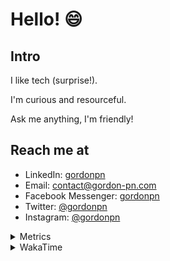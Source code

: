 # Hello! 😄

## Intro

I like tech (surprise!).

I'm curious and resourceful.

Ask me anything, I'm friendly!

## Reach me at

- LinkedIn: [gordonpn](https://www.linkedin.com/in/gordonpn/)
- Email: [contact@gordon-pn.com](mailto:contact@gordon-pn.com)
- Facebook Messenger: [gordonpn](https://www.messenger.com/t/Gordonpn)
- Twitter: [@gordonpn](https://twitter.com/Gordonpn)
- Instagram: [@gordonpn](https://www.instagram.com/gordonpn/)

<details>
  <summary>Metrics</summary>

  <img align="center" src="https://github.com/gordonpn/gordonpn/blob/master/github-metrics.svg" alt="GitHub Metrics">

</details>

<details>
  <summary>WakaTime</summary>

  <!--START_SECTION:waka-->
📊 **This Week I Spent My Time On** 

```text
💬 Programming Languages: 
Java                     22 hrs 32 mins      ███████████████████████░░   90.85 % 
XML                      47 mins             █░░░░░░░░░░░░░░░░░░░░░░░░   03.22 % 
Makefile                 29 mins             ░░░░░░░░░░░░░░░░░░░░░░░░░   01.99 % 
Text                     13 mins             ░░░░░░░░░░░░░░░░░░░░░░░░░   00.88 % 
Other                    12 mins             ░░░░░░░░░░░░░░░░░░░░░░░░░   00.82 % 

🔥 Editors: 
Intellijidea             24 hrs 36 mins      █████████████████████████   99.18 % 
VS Code                  12 mins             ░░░░░░░░░░░░░░░░░░░░░░░░░   00.82 % 
```


 Last Updated on 15/02/2024 16:20:20 UTC
<!--END_SECTION:waka-->
</details>
